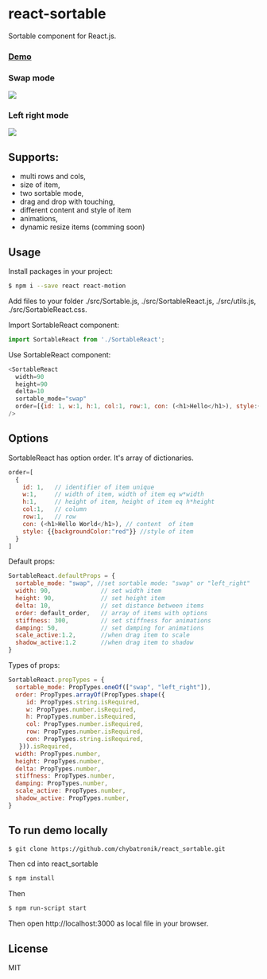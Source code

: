 # react-sortable

Sortable component for React.js.
### [Demo]

###  Swap mode
![](https://chybatronik.github.io/react_sortable/img/simple.gif)


### Left right mode
![](https://chybatronik.github.io/react_sortable/img/with_images.gif)

## Supports:

- multi rows and cols,
- size of item,
- two sortable mode,
- drag and drop with touching,
- different content and style of item
- animations,
- dynamic resize items (comming soon)

## Usage

Install packages in your project:

```sh
$ npm i --save react react-motion
```

Add files to your folder ./src/Sortable.js, ./src/SortableReact.js, ./src/utils.js, ./src/SortableReact.css.

Import SortableReact component:

```javascript
import SortableReact from './SortableReact';
```

Use SortableReact component:

```javascript
<SortableReact
  width=90
  height=90
  delta=10
  sortable_mode="swap"
  order=[{id: 1, w:1, h:1, col:1, row:1, con: (<h1>Hello</h1>), style:{backgroundColor:"green"}}]
/>
```

## Options
SortableReact has option order. It's array of dictionaries.

```javascript
order=[
  {
    id: 1,   // identifier of item unique
    w:1,     // width of item, width of item eq w*width
    h:1,     // height of item, height of item eq h*height
    col:1,   // column
    row:1,   // row
    con: (<h1>Hello World</h1>), // content  of item
    style: {{backgroundColor:"red"}} //style of item
  }
]
```

Default props:

```javascript
SortableReact.defaultProps = {
  sortable_mode: "swap", //set sortable mode: "swap" or "left_right"
  width: 90,              // set width item
  height: 90,             // set height item
  delta: 10,              // set distance between items
  order: default_order,   // array of items with options
  stiffness: 300,         // set stiffness for animations
  damping: 50,            // set damping for animations
  scale_active:1.2,       //when drag item to scale
  shadow_active:1.2       //when drag item to shadow
}
```

Types of props:

```javascript
SortableReact.propTypes = {
  sortable_mode: PropTypes.oneOf(["swap", "left_right"]),
  order: PropTypes.arrayOf(PropTypes.shape({
     id: PropTypes.string.isRequired,
     w: PropTypes.number.isRequired,
     h: PropTypes.number.isRequired,
     col: PropTypes.number.isRequired,
     row: PropTypes.number.isRequired,
     con: PropTypes.string.isRequired,
   })).isRequired,
  width: PropTypes.number,
  height: PropTypes.number,
  delta: PropTypes.number,
  stiffness: PropTypes.number,
  damping: PropTypes.number,
  scale_active: PropTypes.number,
  shadow_active: PropTypes.number,
}
```

## To run demo locally

```sh
$ git clone https://github.com/chybatronik/react_sortable.git
```
Then cd into react_sortable
```sh
$ npm install
```
Then
```sh
$ npm run-script start
```

Then open http://localhost:3000 as local file in your browser.

License
----

MIT

[//]: #

[Demo]: <https://chybatronik.github.io/react_sortable/storybook-static/?selectedKind=Welcome&selectedStory=guide&full=0&down=0&left=1&panelRight=0&downPanel=storybooks%2Fstorybook-addon-knobs>
